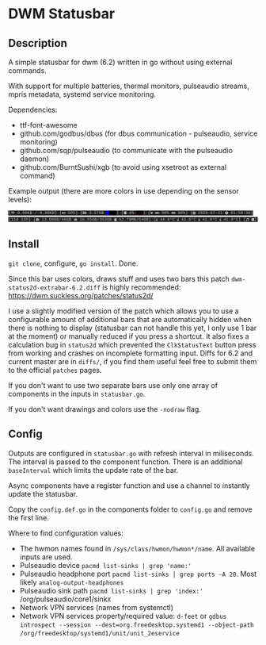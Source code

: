 # DWM Statusbar

## Description

A simple statusbar for dwm (6.2) written in go without using external commands.

With support for multiple batteries, thermal monitors, pulseaudio streams, mpris metadata, systemd service monitoring.

Dependencies:
- ttf-font-awesome
- github.com/godbus/dbus (for dbus communication - pulseaudio, service monitoring)
- github.com/sqp/pulseaudio (to communicate with the pulseaudio daemon)
- github.com/BurntSushi/xgb (to avoid using xsetroot as external command)

Example output (there are more colors in use depending on the sensor levels):

![](statusbar.png)

## Install

`git clone`, configure, `go install`. Done.

Since this bar uses colors, draws stuff and uses two bars this patch `dwm-status2d-extrabar-6.2.diff` is highly recommended: https://dwm.suckless.org/patches/status2d/

I use a slightly modified version of the patch which allows you to use a configurable amount of additional bars that are automatically hidden when there is nothing to display (statusbar can not handle this yet, I only use 1 bar at the moment) or manually reduced if you press a shortcut. It also fixes a calculation bug in `status2d` which prevented the `ClkStatusText` button press from working and crashes on incomplete formatting input. Diffs for 6.2 and current master are in `diffs/`, if you find them useful feel free to submit them to the official `patches` pages.

If you don't want to use two separate bars use only one array of components in the inputs in `statusbar.go`.

If you don't want drawings and colors use the `-nodraw` flag.

## Config

Outputs are configured in `statusbar.go` with refresh interval in miliseconds. The interval is passed to the component function. There is an additional `baseInterval` which limits the update rate of the bar.

Async components have a register function and use a channel to instantly update the statusbar.

Copy the `config.def.go` in the components folder to `config.go` and remove the first line.

Where to find configuration values:

- The hwmon names found in `/sys/class/hwmon/hwmon*/name`. All available inputs are used.
- Pulseaudio device `pacmd list-sinks | grep 'name:'`
- Pulseaudio headphone port `pacmd list-sinks | grep ports -A 20`. Most likely `analog-output-headphones`
- Pulseaudio sink path `pacmd list-sinks | grep 'index:'` /org/pulseaudio/core1/sink`X`
- Network VPN services (names from systemctl)
- Network VPN services property/required value: `d-feet` or `gdbus introspect --session --dest=org.freedesktop.systemd1 --object-path /org/freedesktop/systemd1/unit/unit_2eservice`
